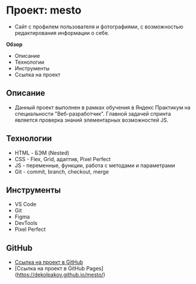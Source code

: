 # Проект: mesto

- Сайт с профилем пользователя и фотографиями, с возможностью редактирования информации о себе.

**Обзор**

- Описание
- Технологии
- Инструменты
- Ссылка на проект

## Описание

- Данный проект выполнен в рамках обучения в Яндекс Практикум на специальности "Веб-разработчик".
  Главной задачей спринта является проверка знаний элементарных возможностей JS.

## Технологии

- HTML - БЭМ (Nested)
- CSS - Flex, Grid, адаптив, Pixel Perfect
- JS - переменные, функции, работа с методами и параметрами
- Git - commit, branch, checkout, merge

## Инструменты

- VS Code
- Git
- Figma
- DevTools
- Pixel Perfect

## GitHub

- [Ссылка на проект в GitHub](https://github.com/DeKolpakov/mesto)
- [Ссылка на проект в GitHub Pages] (https://dekolpakov.github.io/mesto/)
